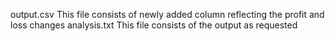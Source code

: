 output.csv 
	This file consists of newly added column reflecting the profit and loss changes
analysis.txt
	This file consists of the output as requested
